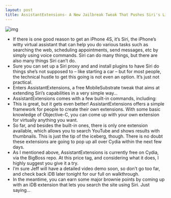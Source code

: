 ```yaml
---
layout: post
title: AssistantExtensions- A New Jailbreak Tweak That Pushes Siri's Limits
---
```

![img](http://media.idownloadblog.com/wp-content/uploads/2012/01/AssistantExtensions-YouTube.jpg)
* If there is one good reason to get an iPhone 4S, it’s Siri, the iPhone’s witty virtual assistant that can help you do various tasks such as searching the web, scheduling appointments, send messages, etc by simply using voice commands. Siri can do many things, but there are also many things Siri can’t do.
* Sure you can set up a Siri proxy and and install plugins to have Siri do things she’s not supposed to – like starting a car – but for most people, the technical hustle to get this going is not even an option. It’s just not practical.
* Enters AssistantExtensions, a free MobileSubstrate tweak that aims at extending Siri’s capabilities in a very simple way…
* AssistantExtensions comes with a few built-in commands, including:
* This is great, but it gets even better! AssistantExtensions offers a simple framework for people to create their own extensions. With some basic knowledge of Objective-C, you can come up with your own extension for virtually anything you want.
* So far, and besides the built-in ones, there is only one extension available, which allows you to search YouTube and shows results with thumbnails. This is just the tip of the iceberg, though. There is no doubt these extensions are going to pop up all over Cydia within the next few days.
* As I mentioned above, AssistantExtensions is currently free on Cydia, via the BigBoss repo. At this price tag, and considering what it does, I highly suggest you give it a try.
* I’m sure Jeff will have a detailed video demo soon, so don’t go too far, and check back iDB later tonight for our full on walkthrough.
* In the meantime, you can earn some major brownie points by coming up with an iDB extension that lets you search the site using Siri. Just saying…

